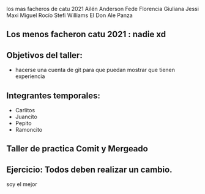 los mas facheros de catu 2021
    Ailén
    Anderson
    Fede
    Florencia
    Giuliana
    Jessi
    Maxi
    Miguel
    Rocío
    Stefi
    Williams
    El Don Ale Panza



## Los menos facheron catu 2021 : nadie xd


## Objetivos del taller:
 * hacerse una cuenta de git para que puedan mostrar que tienen experiencia
 
## Integrantes temporales:
* Carlitos
* Juancito
* Pepito
* Ramoncito


## Taller de practica Comit y Mergeado
## Ejercicio: Todos deben realizar un cambio. 
soy el mejor
